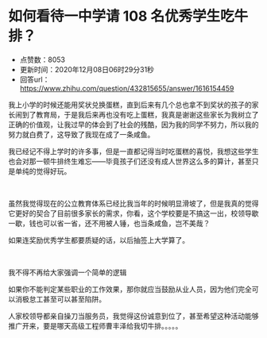 # 如何看待一中学请 108 名优秀学生吃牛排？
- 点赞数：8053
- 更新时间：2020年12月08日06时29分31秒
- 回答url：https://www.zhihu.com/question/432815655/answer/1616154459
<body>
 <p data-pid="AJioDJMa">我上小学的时候还能用奖状兑换蛋糕，直到后来有几个总也拿不到奖状的孩子的家长闹到了教育局，于是我后来再也没有吃上蛋糕，我真是谢谢这些家长为我树立了正确的价值观，让我过早的体会到了社会的残酷，因为我的同学不努力，所以我的努力就白费了，这导致了我现在成了一条咸鱼。</p>
 <p data-pid="t0TuVDpQ">我已经记不得上学时的许多事，但是一直都记得当时吃蛋糕的喜悦，我想这些学生也会对那一顿牛排终生难忘——毕竟孩子们还没有成人世界这么多的算计，甚至只是单纯的觉得好玩。</p>
 <p class="ztext-empty-paragraph"><br></p>
 <p data-pid="TKOiAXjv">虽然我觉得现在的公立教育体系已经比我当年的时候明显滑坡了，但是我真的觉得它更好的契合了目前很多家长的需求，你看，这个学校要是不搞这一出，校领导歇一歇，钱也可以省一省，还不用被人锤，也当条咸鱼，岂不美哉？</p>
 <p data-pid="DD-wDJB2">如果连奖励优秀学生都要质疑的话，以后抽签上大学算了。</p>
 <p class="ztext-empty-paragraph"><br></p>
 <p data-pid="ONtB1XDk">我不得不再给大家强调一个简单的逻辑</p>
 <p data-pid="bKtudUqb">如果你不能判定某些职业的工作效果，那你就应当鼓励从业人员，因为他们完全可以消极怠工甚至可以甚至陷阱。</p>
 <p data-pid="8VeHvB6k">人家校领导都亲自操刀当服务员，我觉得这份诚意到位了，甚至希望这种活动能够推广开来，要是哪天高级工程师曹丰泽给我切牛排。。。。。</p>
</body>